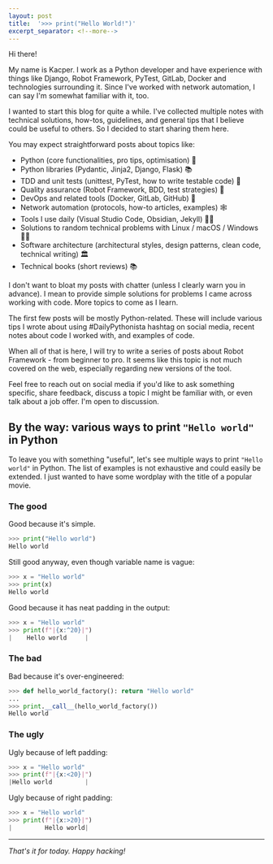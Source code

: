 ```yaml
---
layout: post
title:  '>>> print("Hello World!")'
excerpt_separator: <!--more-->
---
```


<!--more-->

Hi there!

My name is Kacper. I work as a Python developer and have experience with things like Django, Robot Framework, PyTest, GitLab, Docker and technologies surrounding it. Since I've worked with network automation, I can say I'm somewhat familiar with it, too.

I wanted to start this blog for quite a while. I've collected multiple notes with technical solutions, how-tos, guidelines, and general tips that I believe could be useful to others. So I decided to start sharing them here.

You may expect straightforward posts about topics like:

- Python (core functionalities, pro tips, optimisation) 🐍
- Python libraries (Pydantic, Jinja2, Django, Flask) 📚
- TDD and unit tests (unittest, PyTest, how to write testable code) 🧪
- Quality assurance (Robot Framework, BDD, test strategies) 🤖
- DevOps and related tools (Docker, GitLab, GitHub) 🐳
- Network automation (protocols, how-to articles, examples) 🕸️
- Tools I use daily (Visual Studio Code, Obsidian, Jekyll) 🧑‍💻
- Solutions to random technical problems with Linux / macOS / Windows 🧑‍🔧
- Software architecture (architectural styles, design patterns, clean code, technical writing) 🏛️
- Technical books (short reviews) 📚

I don't want to bloat my posts with chatter (unless I clearly warn you in advance). I mean to provide simple solutions for problems I came across working with code. More topics to come as I learn.

The first few posts will be mostly Python-related. These will include various tips I wrote about using #DailyPythonista hashtag on social media, recent notes about code I worked with, and examples of code.

When all of that is here, I will try to write a series of posts about Robot Framework - from beginner to pro. It seems like this topic is not much covered on the web, especially regarding new versions of the tool.

Feel free to reach out on social media if you'd like to ask something specific, share feedback, discuss a topic I might be familiar with, or even talk about a job offer. I'm open to discussion.

## By the way: various ways to print `"Hello world"` in Python

To leave you with something "useful", let's see multiple ways to print `"Hello world"` in Python. The list of examples is not exhaustive and could easily be extended. I just wanted to have some wordplay with the title of a popular movie.

### The good

Good because it's simple.

```python
>>> print("Hello world")
Hello world
```

Still good anyway, even though variable name is vague:

```python
>>> x = "Hello world"
>>> print(x)
Hello world
```

Good because it has neat padding in the output:

```python
>>> x = "Hello world"
>>> print(f"|{x:^20}|")
|    Hello world     |
```

### The bad

Bad because it's over-engineered:

```python
>>> def hello_world_factory(): return "Hello world"
...
>>> print.__call__(hello_world_factory())
Hello world
```

### The ugly

Ugly because of left padding:

```python
>>> x = "Hello world"
>>> print(f"|{x:<20}|")
|Hello world         |
```

Ugly because of right padding:

```python
>>> x = "Hello world"
>>> print(f"|{x:>20}|")
|         Hello world|
```

___

*That's it for today. Happy hacking!*
